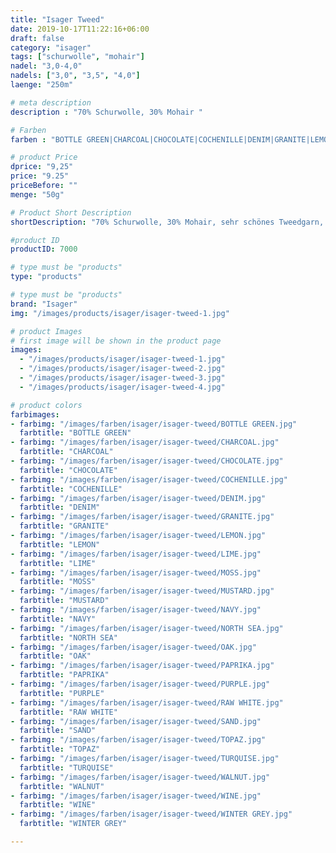 ```yaml
---
title: "Isager Tweed"
date: 2019-10-17T11:22:16+06:00
draft: false
category: "isager"
tags: ["schurwolle", "mohair"]
nadel: "3,0-4,0"
nadels: ["3,0", "3,5", "4,0"] 
laenge: "250m"

# meta description
description : "70% Schurwolle, 30% Mohair "

# Farben
farben : "BOTTLE GREEN|CHARCOAL|CHOCOLATE|COCHENILLE|DENIM|GRANITE|LEMON|LIME|MOSS|MUSTARD|NAVY|NORTH SEA|OAK|PAPRIKA|PURPLE|RAW WHITE|SAND|TOPAZ|TURQUISE|WALNUT|WINE|WINTER GREY"

# product Price
dprice: "9,25"
price: "9.25"
priceBefore: ""
menge: "50g"

# Product Short Description
shortDescription: "70% Schurwolle, 30% Mohair, sehr schönes Tweedgarn, einfädig"

#product ID
productID: 7000

# type must be "products"
type: "products"

# type must be "products"
brand: "Isager"
img: "/images/products/isager/isager-tweed-1.jpg"   

# product Images
# first image will be shown in the product page
images:
  - "/images/products/isager/isager-tweed-1.jpg"
  - "/images/products/isager/isager-tweed-2.jpg"
  - "/images/products/isager/isager-tweed-3.jpg"
  - "/images/products/isager/isager-tweed-4.jpg"

# product colors
farbimages:
- farbimg: "/images/farben/isager/isager-tweed/BOTTLE GREEN.jpg"	
  farbtitle: "BOTTLE GREEN"
- farbimg: "/images/farben/isager/isager-tweed/CHARCOAL.jpg"	
  farbtitle: "CHARCOAL"
- farbimg: "/images/farben/isager/isager-tweed/CHOCOLATE.jpg"	
  farbtitle: "CHOCOLATE"
- farbimg: "/images/farben/isager/isager-tweed/COCHENILLE.jpg"	
  farbtitle: "COCHENILLE"
- farbimg: "/images/farben/isager/isager-tweed/DENIM.jpg"	
  farbtitle: "DENIM"
- farbimg: "/images/farben/isager/isager-tweed/GRANITE.jpg"	
  farbtitle: "GRANITE"
- farbimg: "/images/farben/isager/isager-tweed/LEMON.jpg"	
  farbtitle: "LEMON"
- farbimg: "/images/farben/isager/isager-tweed/LIME.jpg"	
  farbtitle: "LIME"
- farbimg: "/images/farben/isager/isager-tweed/MOSS.jpg"	
  farbtitle: "MOSS"
- farbimg: "/images/farben/isager/isager-tweed/MUSTARD.jpg"	
  farbtitle: "MUSTARD"
- farbimg: "/images/farben/isager/isager-tweed/NAVY.jpg"	
  farbtitle: "NAVY"
- farbimg: "/images/farben/isager/isager-tweed/NORTH SEA.jpg"	
  farbtitle: "NORTH SEA"
- farbimg: "/images/farben/isager/isager-tweed/OAK.jpg"	
  farbtitle: "OAK"
- farbimg: "/images/farben/isager/isager-tweed/PAPRIKA.jpg"	
  farbtitle: "PAPRIKA"
- farbimg: "/images/farben/isager/isager-tweed/PURPLE.jpg"	
  farbtitle: "PURPLE"
- farbimg: "/images/farben/isager/isager-tweed/RAW WHITE.jpg"	
  farbtitle: "RAW WHITE"
- farbimg: "/images/farben/isager/isager-tweed/SAND.jpg"	
  farbtitle: "SAND"
- farbimg: "/images/farben/isager/isager-tweed/TOPAZ.jpg"	
  farbtitle: "TOPAZ"
- farbimg: "/images/farben/isager/isager-tweed/TURQUISE.jpg"	
  farbtitle: "TURQUISE"
- farbimg: "/images/farben/isager/isager-tweed/WALNUT.jpg"	
  farbtitle: "WALNUT"
- farbimg: "/images/farben/isager/isager-tweed/WINE.jpg"	
  farbtitle: "WINE"
- farbimg: "/images/farben/isager/isager-tweed/WINTER GREY.jpg"	
  farbtitle: "WINTER GREY"

---
```



